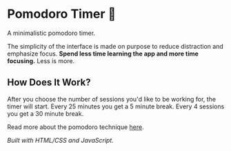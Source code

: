 # Pomodoro Timer 🍅
A minimalistic pomodoro timer.

The simplicity of the interface is made on purpose to reduce distraction and emphasize focus. **Spend less time learning the app and more time focusing.** Less is more.

## How Does It Work?
After you choose the number of sessions you'd like to be working for, the timer will start. Every 25 minutes you get a 5 minute break. Every 4 sessions you get a 30 minute break.

Read more about the pomodoro technique [here](https://en.wikipedia.org/wiki/Pomodoro_Technique).

*Built with HTML/CSS and JavaScript.*